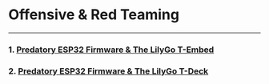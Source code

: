 # Offensive & Red Teaming
---

### 1. [Predatory ESP32 Firmware & The LilyGo T-Embed](https://github.com/anthonymcwhite/Devious-Designs-HHL/tree/main/Offensive%20%26%20Red%20Teaming/%5B1%5D%20LilyGo%20T-Embed)

### 2. [Predatory ESP32 Firmware & The LilyGo T-Deck](https://github.com/anthonymcwhite/Devious-Designs-HHL/tree/main/Offensive%20&%20Red%20Teaming/%5B2%5D%20LilyGO%20T-Deck)
